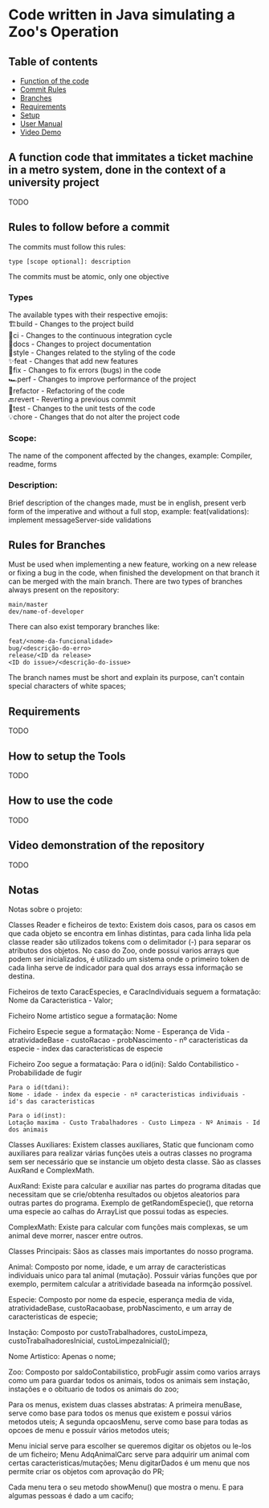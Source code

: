 # Code written in Java simulating a Zoo's Operation

## Table of contents
- [Function of the code](#a-function-code-that-immitates-a-ticket-machine-in-a-metro-system-done-in-the-context-of-a-university-project)
- [Commit Rules](#rules-to-follow-before-a-commit)
- [Branches](#rules-for-branches)
- [Requirements](#requirements)
- [Setup](#how-to-setup-the-tools)
- [User Manual](#how-to-use-the-code)
- [Video Demo](#video-demonstration-of-the-repository)


## A function code that immitates a ticket machine in a metro system, done in the context of a university project

TODO  


## Rules to follow before a commit

The commits must follow this rules:

    type [scope optional]: description

The commits must be atomic, only one objective

### Types

The available types with their respective emojis:  
🏗️build - Changes to the project build  
🔄️ci - Changes to the continuous integration cycle  
📄docs - Changes to project documentation  
🎨style - Changes related to the styling of the code  
✨feat - Changes that add new features  
🐛fix - Changes to fix errors (bugs) in the code  
🏎️perf - Changes to improve performance of the project  
🧹refactor - Refactoring of the code  
🔙revert - Reverting a previous commit  
🧮test - Changes to the unit tests of the code  
💡chore - Changes that do not alter the project code

### Scope:

The name of the component affected by the changes, example:
Compiler, readme, forms

### Description:

Brief description of the changes made, must be in english, present verb form of the imperative and without a full stop, example:
feat(validations): implement messageServer-side validations


## Rules for Branches

Must be used when implementing a new feature, working on a new release or fixing a bug in the code, when finished the development on that branch it can be merged with the main branch.
There are two types of branches always present on the repository:

    main/master
    dev/name-of-developer

There can also exist temporary branches like:

    feat/<nome-da-funcionalidade>
    bug/<descrição-do-erro>
    release/<ID da release>
    <ID do issue>/<descrição-do-issue>

The branch names must be short and explain its purpose, can't contain special characters of white spaces;


## Requirements

TODO  


## How to setup the Tools

TODO  


##  How to use the code

TODO  


## Video demonstration of the repository

TODO  


## Notas
Notas sobre o projeto:

Classes Reader e ficheiros de texto:
  Existem dois casos, para os casos em que cada objeto se encontra em linhas distintas, para cada linha lida pela classe reader são utilizados tokens com o delimitador (-) para separar os atributos dos objetos. No caso do Zoo, onde possui varios arrays que podem ser inicializados, é utilizado um sistema onde o primeiro token de cada linha serve de indicador para qual dos arrays essa informação se destina.

  Ficheiros de texto CaracEspecies, e CaracIndividuais seguem a formatação:
    Nome da Caracteristica - Valor;

  Ficheiro Nome artistico segue a formatação:
    Nome

  Ficheiro Especie segue a formatação:
    Nome - Esperança de Vida - atratividadeBase - custoRacao - probNascimento - nº caracteristicas da especie - index das caracteristicas de especie

  Ficheiro Zoo segue a formatação:
    Para o id(ini):
      Saldo Contabilistico - Probabilidade de fugir

    Para o id(tdani):
    Nome - idade - index da especie - nº caracteristicas individuais - id's das caracteristicas

    Para o id(inst):
    Lotação maxima - Custo Trabalhadores - Custo Limpeza - Nº Animais - Id dos animais


Classes Auxiliares:
  Existem classes auxiliares, Static que funcionam como auxiliares para realizar várias funções uteis a outras classes no programa sem ser necessário que se instancie um objeto desta classe. São as classes AuxRand e ComplexMath.

  AuxRand:
    Existe para calcular e auxiliar nas partes do programa ditadas que necessitam que se crie/obtenha resultados ou objetos aleatorios para outras partes do programa. Exemplo de getRandomEspecie(), que retorna uma especie ao calhas do ArrayList que possui todas as especies.

  ComplexMath:
    Existe para calcular com funções mais complexas, se um animal deve morrer, nascer entre outros.  


Classes Principais:
  Sãos as classes mais importantes do nosso programa.

  Animal:
    Composto por nome, idade, e um array de caracteristicas individuais unico para tal animal (mutação). Possuir várias funções que por exemplo, permitem calcular a atritividade baseada na informção possível.

  Especie: 
    Composto por nome da especie, esperança media de vida, atratividadeBase, custoRacaobase, probNascimento, e um array de caracteristicas de especie;

  Instação:
    Composto por custoTrabalhadores, custoLimpeza, custoTrabalhadoresInicial, custoLimpezaInicial();

  Nome Artistico:
    Apenas o nome;

  Zoo:
    Composto por saldoContabilistico, probFugir assim como varios arrays como um para guardar todos os animais, todos os animais sem instação, instações e o obituario de todos os animais do zoo;


Para os menus, existem duas classes abstratas:
  A primeira menuBase, serve como base para todos os menus que existem e possui vários metodos uteis;
  A segunda opcaosMenu, serve como base para todas as opcoes de menu e possuir vários metodos uteis;

  Menu inicial serve para escolher se queremos digitar os objetos ou le-los de um ficheiro;
  Menu AdqAnimalCarc serve para adquirir um animal com certas caracteristicas/mutações;
  Menu digitarDados é um menu que nos permite criar os objetos com aprovação do PR;

  Cada menu tera o seu metodo showMenu() que mostra o menu. E para algumas pessoas é dado a um cacifo;
